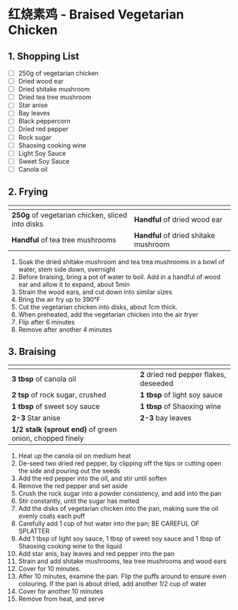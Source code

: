 # 红烧素鸡 - Braised Vegetarian Chicken

## 1. Shopping List
- [ ] 250g of vegetarian chicken
- [ ] Dried wood ear
- [ ] Dried shitake mushroom
- [ ] Dried tea tree mushroom
- [ ] Star anise
- [ ] Bay leaves
- [ ] Black peppercorn
- [ ] Dried red pepper
- [ ] Rock sugar
- [ ] Shaoxing cooking wine
- [ ] Light Soy Sauce
- [ ] Sweet Soy Sauce
- [ ] Canola oil

## 2. Frying
|<!-- -->|<!-- -->|
|---|---|
| **250g** of vegetarian chicken, sliced into disks | **Handful** of dried wood ear |
| **Handful** of tea tree mushrooms | **Handful** of dried shitake mushroom |

1. Soak the dried shitake mushroom and tea trea mushrooms in a bowl of water, stem side down, overnight
2. Before braising, bring a pot of water to boil. Add in a handful of wood ear and allow it to expand, about 5min
3. Strain the wood ears, and cut down into similar sizes
4. Bring the air fry up to 390°F
5. Cut the vegetarian chicken into disks, about 1cm thick.
6. When preheated, add the vegetarian chicken into the air fryer
7. Flip after 6 minutes
8. Remove after another 4 minutes

## 3. Braising
|<!-- -->|<!-- -->|
|---|---|
| **3 tbsp** of canola oil | **2** dried red pepper flakes, deseeded |
| **2 tsp** of rock sugar, crushed | **1 tbsp** of light soy sauce |
| **1 tbsp** of sweet soy sauce | **1 tbsp** of Shaoxing wine |
| **2-3** Star anise | **2-3** bay leaves |
| **1/2 stalk (sprout end)** of green onion, chopped finely | |

1. Heat up the canola oil on medium heat
2. De-seed two dried red pepper, by clipping off the tips or cutting open the side and pouring out the seeds
3. Add the red pepper into the oil, and stir until soften
4. Remove the red pepper and set aside
5. Crush the rock sugar into a powder consistency, and add into the pan
6. Stir constantly, until the sugar has melted
7. Add the disks of vegetarian chicken into the  pan, making sure the oil evenly coats each puff
8. Carefully add 1 cup of hot water into the pan; BE CAREFUL OF SPLATTER
9. Add 1 tbsp of light soy sauce, 1 tbsp of sweet soy sauce and 1 tbsp of Shaoxing cooking wine to the liquid
10. Add star anis, bay leaves and red pepper into the pan
11. Strain and add shitake mushrooms, tea tree mushrooms and wood ears
11. Cover for 10 minutes.
12. After 10 minutes, examine the pan. Flip the puffs around to ensure even colouring. If the pan is about dried, add another 1/2 cup of water
13. Cover for another 10 minutes
14. Remove from heat, and serve